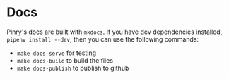 # Docs

Pinry's docs are built with `mkdocs`. If you have dev dependencies
installed, `pipenv install --dev`, then you can use the following commands:

- `make docs-serve` for testing
- `make docs-build` to build the files
- `make docs-publish` to publish to github
